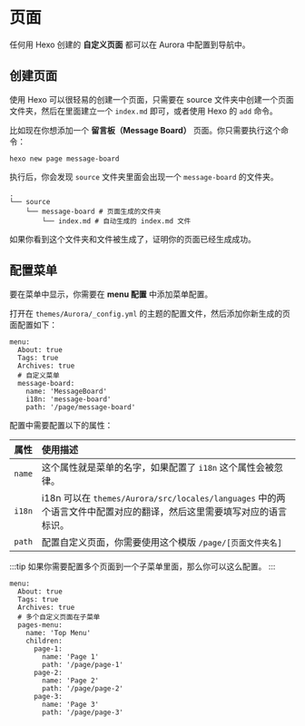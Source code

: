# 页面

任何用 Hexo 创建的 **自定义页面** 都可以在 Aurora 中配置到导航中。

## 创建页面

使用 Hexo 可以很轻易的创建一个页面，只需要在 source 文件夹中创建一个页面文件夹，然后在里面建立一个 `index.md` 即可，或者使用 Hexo 的 `add` 命令。

比如现在你想添加一个 **留言板（Message Board）** 页面。你只需要执行这个命令：

```shell:no-line-numbers
hexo new page message-board
```

执行后，你会发现 `source` 文件夹里面会出现一个 `message-board` 的文件夹。

```shell{3-4}:no-line-numbers
.
└── source
    └── message-board # 页面生成的文件夹
        └── index.md # 自动生成的 index.md 文件
```

如果你看到这个文件夹和文件被生成了，证明你的页面已经生成成功。

## 配置菜单

要在菜单中显示，你需要在 **menu 配置** 中添加菜单配置。

打开在 `themes/Aurora/_config.yml` 的主题的配置文件，然后添加你新生成的页面配置如下：

```yaml{6-9}:no-line-numbers
menu:
  About: true
  Tags: true
  Archives: true
  # 自定义菜单
  message-board:
    name: 'MessageBoard'
    i18n: 'message-board'
    path: '/page/message-board'
```

配置中需要配置以下的属性：

|  属性  | 使用描述                                                                                                             |
| :----: | :------------------------------------------------------------------------------------------------------------------- |
| `name` | 这个属性就是菜单的名字，如果配置了 `i18n` 这个属性会被忽律。                                                         |
| `i18n` | i18n 可以在 `themes/Aurora/src/locales/languages` 中的两个语言文件中配置对应的翻译，然后这里需要填写对应的语言标识。 |
| `path` | 配置自定义页面，你需要使用这个模版 `/page/[页面文件夹名]`                                                            |

:::tip
如果你需要配置多个页面到一个子菜单里面，那么你可以这么配置。
:::

```yaml{6-17}:no-line-numbers
menu:
  About: true
  Tags: true
  Archives: true
  # 多个自定义页面在子菜单
  pages-menu:
    name: 'Top Menu'
    children:
      page-1:
        name: 'Page 1'
        path: '/page/page-1'
      page-2:
        name: 'Page 2'
        path: '/page/page-2'
      page-3:
        name: 'Page 3'
        path: '/page/page-3'
```
